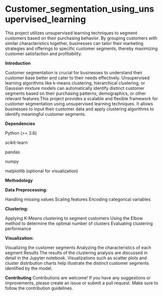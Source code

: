 <h1>Customer_segmentation_using_unsupervised_learning</h1> 

This project utilizes unsupervised learning techniques to segment customers based on their purchasing behavior. By grouping customers with similar characteristics together, businesses can tailor their marketing strategies and offerings to specific customer segments, thereby maximizing customer satisfaction and profitability.

**Introduction**

Customer segmentation is crucial for businesses to understand their customer base better and cater to their needs effectively. Unsupervised learning algorithms like k-means clustering, hierarchical clustering, or Gaussian mixture models can automatically identify distinct customer segments based on their purchasing patterns, demographics, or other relevant features.This project provides a scalable and flexible framework for customer segmentation using unsupervised learning techniques. It allows businesses to input their customer data and apply clustering algorithms to identify meaningful customer segments.


**Dependencies**

Python (>= 3.6)

scikit-learn

pandas

numpy

matplotlib (optional for visualization)

**Methodology**

**Data Preprocessing:**

Handling missing values
Scaling features
Encoding categorical variables

**Clustering:**

Applying K-Means clustering to segment customers
Using the Elbow method to determine the optimal number of clusters
Evaluating clustering performance

**Visualization:**

Visualizing the customer segments
Analyzing the characteristics of each segment
Results
The results of the clustering analysis are discussed in detail in the Jupyter notebook. Visualizations such as scatter plots and cluster distribution charts help illustrate the distinct customer segments identified by the model.

**Contributing**
Contributions are welcome! If you have any suggestions or improvements, please create an issue or submit a pull request. Make sure to follow the contribution guidelines.

